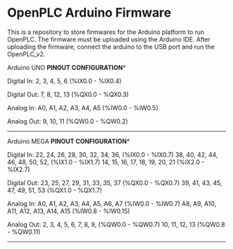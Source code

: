 # OpenPLC Arduino Firmware
This is a repository to store firmwares for the Arduino platform to run OpenPLC. The firmware must be uploaded using the Arduino IDE. After uploading the firmware, connect the arduino to the USB port and run the OpenPLC_v2.

Arduino UNO
******************PINOUT CONFIGURATION*******************

Digital In: 2, 3, 4, 5, 6           (%IX0.0 - %IX0.4)

Digital Out: 7, 8, 12, 13           (%QX0.0 - %QX0.3)

Analog In: A0, A1, A2, A3, A4, A5   (%IW0.0 - %IW0.5)

Analog Out: 9, 10, 11               (%QW0.0 - %QW0.2)

**********************************************************

Arduino MEGA
************************PINOUT CONFIGURATION*************************

Digital In: 22, 24, 26, 28, 30, 32, 34, 36,       (%IX0.0 - %IX0.7)
            38, 40, 42, 44, 46, 48, 50, 52,       (%IX1.0 - %IX1.7)
            14, 15, 16, 17, 18, 19, 20, 21        (%IX2.0 - %IX2.7)
			
Digital Out: 23, 25, 27, 29, 31, 33, 35, 37       (%QX0.0 - %QX0.7)
             39, 41, 43, 45, 47, 49, 51, 53       (%QX1.0 - %QX1.7)

Analog In: A0, A1, A2, A3, A4, A5, A6, A7         (%IW0.0 - %IW0.7)
           A8, A9, A10, A11, A12, A13, A14, A15   (%IW0.8 - %IW0.15)
		   
Analog Out: 2, 3, 4, 5, 6, 7, 8, 9,               (%QW0.0 - %QW0.7)
            10, 11, 12, 13                        (%QW0.8 - %QW0.11)
			
*********************************************************************
